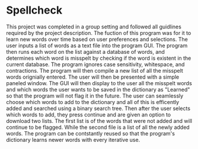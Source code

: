 # Spellcheck
This project was completed in a group setting and followed all guidlines required by the project description. The fuction of this program was for it to learn new words over time based on user preferences and selections. The user inputs a list of words as a text file into the program GUI. The program then runs each word on the list against a database of words, and determines which word is misspelt by checking if the word is existent in the current database. The program ignores case sensitivity, whitespace, and contractions. The program will then compile a new list of all the misspelt words orignially entered. The user will then be presented with a simple paneled window. The GUI will then display to the user all the misspelt words and which words the user wants to be saved in the dictionary as "Learned" so that the program will not flag it in the future. The user can seamlessly choose which words to add to the dictionary and all of this is efficently added and searched using a binary search tree. Then after the user selects which words to add, they press continue and are given an option to download two lists. The first list is of the words that were not added and will continue to be flagged. While the second file is a list of all the newly added words. The program can be contstantly reused so that the program's dictionary learns newer words with every iterative use.
